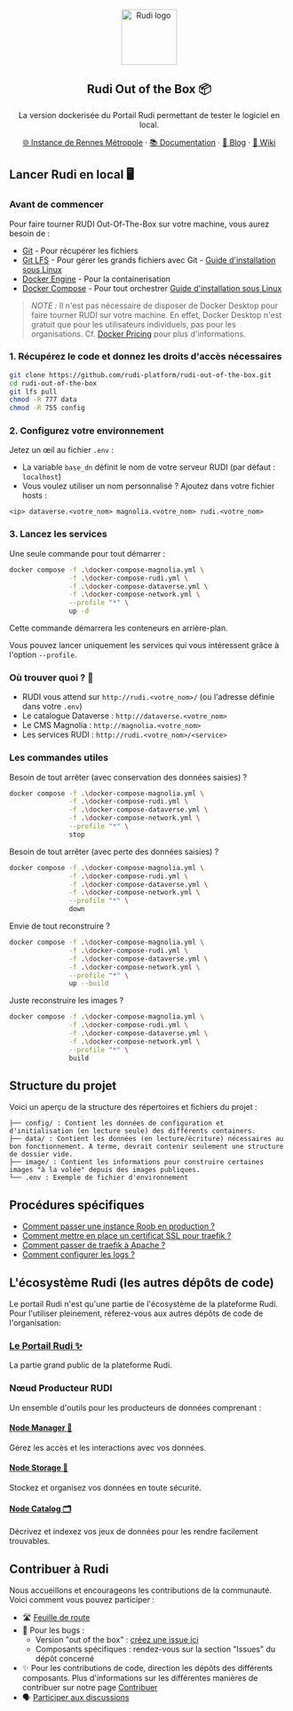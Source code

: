 <br>
<p align="center">
  <a href="https://rudi.rennesmetropole.fr/">
  <img src="https://blog.rudi.bzh/wp-content/uploads/2020/11/logo_bleu_orange.svg" width=100px alt="Rudi logo" />  </a>
</p>

<h2 align="center" >Rudi Out of the Box 📦</h3>
<p align="center">La version dockerisée du Portail Rudi permettant de tester le logiciel en local.</p>

<p align="center"><a href="https://rudi.rennesmetropole.fr/">🌐 Instance de Rennes Métropole</a> · <a href="https://doc.rudi.fr/">📚 Documentation</a> ·  <a href="https://blog.rudi.bzh/">📰 Blog</a> ·  <a href="https://rudi.fr/yeswiki">🔎 Wiki</a> </p>

</div>

## Lancer Rudi en local 🖥️

### Avant de commencer 

Pour faire tourner RUDI Out-Of-The-Box sur votre machine, vous aurez besoin de :
- [Git](https://git-scm.com/book/en/v2/Getting-Started-Installing-Git) - Pour récupérer les fichiers 
- [Git LFS](https://git-lfs.com/) - Pour gérer les grands fichiers avec Git - [Guide d'installation sous Linux](https://docs.github.com/en/repositories/working-with-files/managing-large-files/installing-git-large-file-storage?platform=linux)
- [Docker Engine](https://docs.docker.com/engine/install/) - Pour la containerisation
- [Docker Compose](https://docs.docker.com/compose/install/) - Pour tout orchestrer [Guide d'installation sous Linux](https://docs.docker.com/compose/install/#plugin-linux-only)

> _NOTE :_ Il n'est pas nécessaire de disposer de Docker Desktop pour faire tourner RUDI sur votre machine. En effet, Docker Desktop n'est gratuit que pour les utilisateurs individuels, pas pour les organisations. Cf. [Docker Pricing](https://www.docker.com/pricing/) pour plus d'informations.

### 1. Récupérez le code et donnez les droits d'accès nécessaires

```bash
git clone https://github.com/rudi-platform/rudi-out-of-the-box.git
cd rudi-out-of-the-box
git lfs pull
chmod -R 777 data
chmod -R 755 config
```

### 2. Configurez votre environnement

Jetez un œil au fichier `.env` :
- La variable `base_dn` définit le nom de votre serveur RUDI (par défaut : `localhost`)
- Vous voulez utiliser un nom personnalisé ? Ajoutez dans votre fichier hosts :

```
<ip> dataverse.<votre_nom> magnolia.<votre_nom> rudi.<votre_nom>
```

### 3. Lancez les services

Une seule commande pour tout démarrer :

```bash
docker compose -f .\docker-compose-magnolia.yml \
               -f .\docker-compose-rudi.yml \
               -f .\docker-compose-dataverse.yml \
               -f .\docker-compose-network.yml \
               --profile "*" \
               up -d
```

Cette commande démarrera les conteneurs en arrière-plan.

Vous pouvez lancer uniquement les services qui vous intéressent grâce à l'option `--profile`. 

### Où trouver quoi ? 🔎

- RUDI vous attend sur `http://rudi.<votre_nom>/` (ou l'adresse définie dans votre `.env`)
- Le catalogue Dataverse : `http://dataverse.<votre_nom>`
- Le CMS Magnolia : `http://magnolia.<votre_nom>`
- Les services RUDI : `http://rudi.<votre_nom>/<service>`

### Les commandes utiles

Besoin de tout arrêter (avec conservation des données saisies) ?

```bash
docker compose -f .\docker-compose-magnolia.yml \
               -f .\docker-compose-rudi.yml \
               -f .\docker-compose-dataverse.yml \
               -f .\docker-compose-network.yml \
               --profile "*" \
               stop
```

Besoin de tout arrêter (avec perte des données saisies) ?

```bash
docker compose -f .\docker-compose-magnolia.yml \
               -f .\docker-compose-rudi.yml \
               -f .\docker-compose-dataverse.yml \
               -f .\docker-compose-network.yml \
               --profile "*" \
               down
```

Envie de tout reconstruire ?

```bash
docker compose -f .\docker-compose-magnolia.yml \
               -f .\docker-compose-rudi.yml \
               -f .\docker-compose-dataverse.yml \
               -f .\docker-compose-network.yml \
               --profile "*" \
               up --build
```

Juste reconstruire les images ?

```bash
docker compose -f .\docker-compose-magnolia.yml \
               -f .\docker-compose-rudi.yml \
               -f .\docker-compose-dataverse.yml \
               -f .\docker-compose-network.yml \
               --profile "*" \
               build
```


## Structure du projet

Voici un aperçu de la structure des répertoires et fichiers du projet :

```
├── config/ : Contient les données de configuration et d'initialisation (en lecture seule) des différents containers.
├── data/ : Contient les données (en lecture/écriture) nécessaires au bon fonctionnement. A terme, devrait contenir seulement une structure de dossier vide.
├── image/ : Contient les informations pour construire certaines images "à la volée" depuis des images publiques.
└── .env : Exemple de fichier d'environnement
```

## Procédures spécifiques

- [Comment passer une instance Roob en production ?](./documentation/cookbook/roob-to-prod.md)
- [Comment mettre en place un certificat SSL pour traefik ?](./documentation/cookbook/treafik-certificat-ssl.md)
- [Comment passer de traefik à Apache ?](./documentation/cookbook/treafik-to-apache.md)
- [Comment configurer les logs ?](./documentation/cookbook/configuration-logs.md)

## L'écosystème Rudi (les autres dépôts de code)

Le portail Rudi n'est qu'une partie de l'écosystème de la plateforme Rudi. Pour l'utiliser pleinement, réferez-vous aux autres dépôts de code de l'organisation:

### [Le Portail Rudi ✨](https://github.com/rudi-platform/rudi-portal)

La partie grand public de la plateforme Rudi.

### Nœud Producteur RUDI 

Un ensemble d'outils pour les producteurs de données comprenant :

#### [Node Manager 👀](https://github.com/rudi-platform/rudi-node-manager)

Gérez les accès et les interactions avec vos données.

#### [Node Storage 💽](https://github.com/rudi-platform/rudi-node-storage)

Stockez et organisez vos données en toute sécurité.

#### [Node Catalog 🗂️](https://github.com/rudi-platform/rudi-node-catalog)
Décrivez et indexez vos jeux de données pour les rendre facilement trouvables.

## Contribuer à Rudi

Nous accueillons et encourageons les contributions de la communauté. Voici comment vous pouvez participer :
- 🛣️ [Feuille de route](https://github.com/orgs/rudi-platform/projects/2)
- 🐞 Pour les bugs :
  - Version "out of the box" : [créez une issue ici](https://github.com/rudi-platform/rudi-out-of-the-box/issues)
  - Composants spécifiques : rendez-vous sur la section "Issues" du dépôt concerné
- ✨ Pour les contributions de code, direction les dépôts des différents composants. Plus d'informations sur les différentes manières de contribuer sur notre page [Contribuer](https://github.com/rudi-platform/.github/blob/main/CONTRIBUTING.md)
- 🗣️ [Participer aux discussions](https://github.com/orgs/rudi-platform/discussions)

